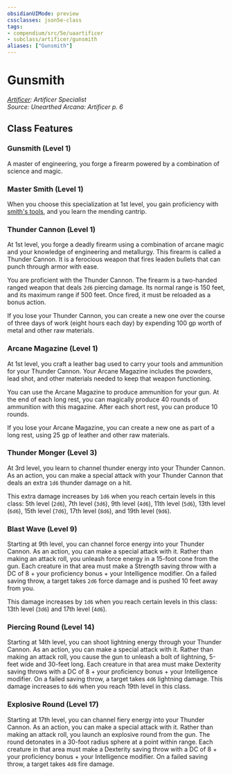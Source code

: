 ```yaml
---
obsidianUIMode: preview
cssclasses: json5e-class
tags:
- compendium/src/5e/uaartificer
- subclass/artificer/gunsmith
aliases: ["Gunsmith"]
---
```

# Gunsmith
*[Artificer](artificer-uaartificer.md): Artificer Specialist*  
*Source: Unearthed Arcana: Artificer p. 6*  


## Class Features

### Gunsmith (Level 1)

A master of engineering, you forge a firearm powered by a combination of science and magic.

### Master Smith (Level 1)

When you choose this specialization at 1st level, you gain proficiency with [smith's tools](/Systems/5e/items/smiths-tools.md), and you learn the mending cantrip.

### Thunder Cannon (Level 1)

At 1st level, you forge a deadly firearm using a combination of arcane magic and your knowledge of engineering and metallurgy. This firearm is called a Thunder Cannon. It is a ferocious weapon that fires leaden bullets that can punch through armor with ease.

You are proficient with the Thunder Cannon. The firearm is a two-handed ranged weapon that deals `2d6` piercing damage. Its normal range is 150 feet, and its maximum range if 500 feet. Once fired, it must be reloaded as a bonus action.

If you lose your Thunder Cannon, you can create a new one over the course of three days of work (eight hours each day) by expending 100 gp worth of metal and other raw materials.

### Arcane Magazine (Level 1)

At 1st level, you craft a leather bag used to carry your tools and ammunition for your Thunder Cannon. Your Arcane Magazine includes the powders, lead shot, and other materials needed to keep that weapon functioning.

You can use the Arcane Magazine to produce ammunition for your gun. At the end of each long rest, you can magically produce 40 rounds of ammunition with this magazine. After each short rest, you can produce 10 rounds.

If you lose your Arcane Magazine, you can create a new one as part of a long rest, using 25 gp of leather and other raw materials.

### Thunder Monger (Level 3)

At 3rd level, you learn to channel thunder energy into your Thunder Cannon. As an action, you can make a special attack with your Thunder Cannon that deals an extra `1d6` thunder damage on a hit.

This extra damage increases by `1d6` when you reach certain levels in this class: 5th level (`2d6`), 7th level (`3d6`), 9th level (`4d6`), 11th level (`5d6`), 13th level (`6d6`), 15th level (`7d6`), 17th level (`8d6`), and 19th level (`9d6`).

### Blast Wave (Level 9)

Starting at 9th level, you can channel force energy into your Thunder Cannon. As an action, you can make a special attack with it. Rather than making an attack roll, you unleash force energy in a 15-foot cone from the gun. Each creature in that area must make a Strength saving throw with a DC of 8 + your proficiency bonus + your Intelligence modifier. On a failed saving throw, a target takes `2d6` force damage and is pushed 10 feet away from you.

This damage increases by `1d6` when you reach certain levels in this class: 13th level (`3d6`) and 17th level (`4d6`).

### Piercing Round (Level 14)

Starting at 14th level, you can shoot lightning energy through your Thunder Cannon. As an action, you can make a special attack with it. Rather than making an attack roll, you cause the gun to unleash a bolt of lightning, 5-feet wide and 30-feet long. Each creature in that area must make Dexterity saving throws with a DC of 8 + your proficiency bonus + your Intelligence modifier. On a failed saving throw, a target takes `4d6` lightning damage. This damage increases to `6d6` when you reach 19th level in this class.

### Explosive Round (Level 17)

Starting at 17th level, you can channel fiery energy into your Thunder Cannon. As an action, you can make a special attack with it. Rather than making an attack roll, you launch an explosive round from the gun. The round detonates in a 30-foot radius sphere at a point within range. Each creature in that area must make a Dexterity saving throw with a DC of 8 + your proficiency bonus + your Intelligence modifier. On a failed saving throw, a target takes `4d8` fire damage.